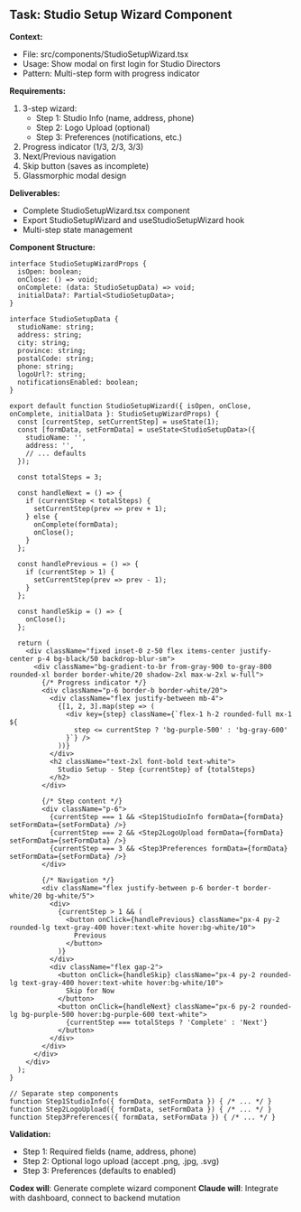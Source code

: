 ## Task: Studio Setup Wizard Component

**Context:**
- File: src/components/StudioSetupWizard.tsx
- Usage: Show modal on first login for Studio Directors
- Pattern: Multi-step form with progress indicator

**Requirements:**
1. 3-step wizard:
   - Step 1: Studio Info (name, address, phone)
   - Step 2: Logo Upload (optional)
   - Step 3: Preferences (notifications, etc.)
2. Progress indicator (1/3, 2/3, 3/3)
3. Next/Previous navigation
4. Skip button (saves as incomplete)
5. Glassmorphic modal design

**Deliverables:**
- Complete StudioSetupWizard.tsx component
- Export StudioSetupWizard and useStudioSetupWizard hook
- Multi-step state management

**Component Structure:**
```tsx
interface StudioSetupWizardProps {
  isOpen: boolean;
  onClose: () => void;
  onComplete: (data: StudioSetupData) => void;
  initialData?: Partial<StudioSetupData>;
}

interface StudioSetupData {
  studioName: string;
  address: string;
  city: string;
  province: string;
  postalCode: string;
  phone: string;
  logoUrl?: string;
  notificationsEnabled: boolean;
}

export default function StudioSetupWizard({ isOpen, onClose, onComplete, initialData }: StudioSetupWizardProps) {
  const [currentStep, setCurrentStep] = useState(1);
  const [formData, setFormData] = useState<StudioSetupData>({
    studioName: '',
    address: '',
    // ... defaults
  });

  const totalSteps = 3;

  const handleNext = () => {
    if (currentStep < totalSteps) {
      setCurrentStep(prev => prev + 1);
    } else {
      onComplete(formData);
      onClose();
    }
  };

  const handlePrevious = () => {
    if (currentStep > 1) {
      setCurrentStep(prev => prev - 1);
    }
  };

  const handleSkip = () => {
    onClose();
  };

  return (
    <div className="fixed inset-0 z-50 flex items-center justify-center p-4 bg-black/50 backdrop-blur-sm">
      <div className="bg-gradient-to-br from-gray-900 to-gray-800 rounded-xl border border-white/20 shadow-2xl max-w-2xl w-full">
        {/* Progress indicator */}
        <div className="p-6 border-b border-white/20">
          <div className="flex justify-between mb-4">
            {[1, 2, 3].map(step => (
              <div key={step} className={`flex-1 h-2 rounded-full mx-1 ${
                step <= currentStep ? 'bg-purple-500' : 'bg-gray-600'
              }`} />
            ))}
          </div>
          <h2 className="text-2xl font-bold text-white">
            Studio Setup - Step {currentStep} of {totalSteps}
          </h2>
        </div>

        {/* Step content */}
        <div className="p-6">
          {currentStep === 1 && <Step1StudioInfo formData={formData} setFormData={setFormData} />}
          {currentStep === 2 && <Step2LogoUpload formData={formData} setFormData={setFormData} />}
          {currentStep === 3 && <Step3Preferences formData={formData} setFormData={setFormData} />}
        </div>

        {/* Navigation */}
        <div className="flex justify-between p-6 border-t border-white/20 bg-white/5">
          <div>
            {currentStep > 1 && (
              <button onClick={handlePrevious} className="px-4 py-2 rounded-lg text-gray-400 hover:text-white hover:bg-white/10">
                Previous
              </button>
            )}
          </div>
          <div className="flex gap-2">
            <button onClick={handleSkip} className="px-4 py-2 rounded-lg text-gray-400 hover:text-white hover:bg-white/10">
              Skip for Now
            </button>
            <button onClick={handleNext} className="px-6 py-2 rounded-lg bg-purple-500 hover:bg-purple-600 text-white">
              {currentStep === totalSteps ? 'Complete' : 'Next'}
            </button>
          </div>
        </div>
      </div>
    </div>
  );
}

// Separate step components
function Step1StudioInfo({ formData, setFormData }) { /* ... */ }
function Step2LogoUpload({ formData, setFormData }) { /* ... */ }
function Step3Preferences({ formData, setFormData }) { /* ... */ }
```

**Validation:**
- Step 1: Required fields (name, address, phone)
- Step 2: Optional logo upload (accept .png, .jpg, .svg)
- Step 3: Preferences (defaults to enabled)

**Codex will**: Generate complete wizard component
**Claude will**: Integrate with dashboard, connect to backend mutation
